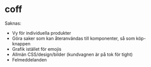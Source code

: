 # coff
 
Saknas:

* Vy för individuella produkter
* Göra saker som kan återanvändas till komponenter, så som köp-knappen
* Grafik istället för emojis
* Allmän CSS/design/bilder (kundvagnen är på tok för tight)
* Felmeddelanden